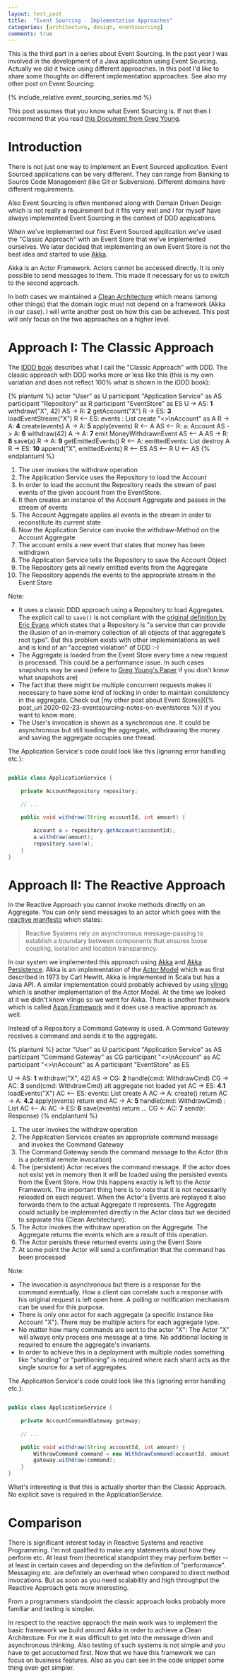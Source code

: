 ```yaml
---
layout: test_post
title:  "Event Sourcing - Implementation Approaches"
categories: [architecture, design, eventsourcing]
comments: true
---
```


This is the third part in a series about Event Sourcing. In the past year I was involved in the development of a Java application using Event Sourcing. Actually we did it twice using different approaches. In this post I'd like to share some thoughts on different implementation approaches. See also my other post on Event Sourcing:

{% include_relative event_sourcing_series.md %}

This post assumes that you know what Event Sourcing is. If not then I recommend that you read [this Document from Greg Young](https://cqrs.files.wordpress.com/2010/11/cqrs_documents.pdf).



# Introduction

There is not just one way to implement an Event Sourced application. Event Sourced applications can be very different. They can range from Banking to Source Code Management (like Git or Subversion). Different domains have different requirements.

Also Event Sourcing is often mentioned along with Domain Driven Design which is not really a requirement but it fits very well and I for myself have always implemented Event Sourcing in the context of DDD applications.

When we've implemented our first Event Sourced application we've used the "Classic Approach" with an Event Store that we've implemented ourselves. We later decided that implementing an own Event Store is not the best idea and started to use [Akka](https://akka.io/). 

Akka is an Actor Framework. Actors cannot be accessed directly. It is only possible to send messages to them. This made it necessary for us to switch to the second approach.

In both cases we maintained a [Clean Architecture](https://blog.cleancoder.com/uncle-bob/2012/08/13/the-clean-architecture.html) which means (among other things) that the domain logic must not depend on a framework (Akka in our case). I will write another post on how this can be achieved. This post will only focus on the two approaches on a higher level.

# Approach I: The Classic Approach

The [IDDD book](https://www.goodreads.com/book/show/15756865-implementing-domain-driven-design) describes what I call the "Classic Approach" with DDD. The classic approach with DDD works more or less like this (this is my own variation and does not reflect 100% what is shown in the iDDD book):

{% plantuml %}
actor "User" as U
participant "Application Service" as AS
participant "Repository" as R
participant "EventStore" as ES
U -> AS: **1** withdraw("X", 42)
AS -> R: **2** getAccount("X")
R -> ES: **3** loadEventStream("X")
R <-- ES: events : List<Events>
create "<<Aggregate Root>>\nAccount" as A
R ->  A: **4** create(events)
A -> A: **5** apply(events)
R <-- A
AS <-- R: a: Account
AS -> A: **6** withdraw(42)
A -> A: **7** emit MoneyWithdrawnEvent
AS <-- A 
AS -> R: **8** save(a)
R -> A: **9** getEmittedEvents()
R <-- A: emittedEvents: List<Event>
destroy A
R -> ES: **10** append("X", emittedEvents)
R <-- ES
AS <-- R
U <-- AS
{% endplantuml %} 

1. The user invokes the withdraw operation
2. The Application Service uses the Repository to load the Account
3. In order to load the account the Repository reads the stream of past events of the given account from the EventStore.
4. It then creates an instance of the Account Aggregate and passes in the stream of events
5. The Account Aggregate applies all events in the stream in order to reconstitute its current state
6. Now the Application Service can invoke the withdraw-Method on the Account Aggregate
7. The account emits a new event that states that money has been withdrawn
8. The Application Service tells the Repository to save the Account Object
9. The Repository gets all newly emitted events from the Aggregate
10. The Repository appends the events to the appropriate stream in the Event Store

Note:
- It uses a classic DDD approach using a Repository to load Aggregates. The explicit call to `save()` is not compliant with the [original definition by Eric Evans](https://domainlanguage.com/wp-content/uploads/2016/05/DDD_Reference_2015-03.pdf) which states that a Repository is "a service that can provide the illusion of an in-memory collection of all objects of that aggregate’s root type". But this problem exists with other implementations as well and is kind of an "accepted violation" of DDD :-)
- The Aggregate is loaded from the Event Store every time a new request is processed. This could be a performance issue. In such cases snapshots may be used (refere to [Greg Young's Paper](https://cqrs.files.wordpress.com/2010/11/cqrs_documents.pdf) if you don't konw what snapshots are)
- The fact that there might be multiple concurrent requests makes it necessary to have some kind of locking in order to maintain consistency in the aggregate. Check out [my other post about Event Stores]({% post_url 2020-02-23-eventsourcing-notes-on-eventstores %}) if you want to know more.
- The User's invocation is shown as a synchronous one. It could be asynchronous but still loading the aggregate, withdrawing the money and saving the aggregate occupies one thread.

The Application Service's code could look like this (ignoring error handling etc.):

```java

public class ApplicationService {
    
    private AccountRepository repository;
    
    // ...
    
    public void withdraw(String accountId, int amount) {
        
        Account a = repository.getAccount(accountId);
        a.withdraw(amount);
        repository.save(a);
    }
}

```

# Approach II: The Reactive Approach

In the Reactive Approach you cannot invoke methods directly on an Aggregate. You can only send messages to an actor which goes with the [reactive manifesto](https://www.reactivemanifesto.org/) which states:

> Reactive Systems rely on asynchronous message-passing to establish a boundary between components that ensures loose coupling, isolation and location transparency.

In our system we implemented this approach using [Akka](https://akka.io/) and [Akka Persistence](https://doc.akka.io/docs/akka/current/persistence.html). Akka is an implementation of the [Actor Model](https://en.wikipedia.org/wiki/Actor_model) which was first described in 1973 by Carl Hewitt. Akka is implemented in Scala but has a Java API. A similar implementation could probably achieved by using [vlingo](https://vlingo.io/) which is another implementation of the Actor Model. At the time we looked at it we didn't know vlingo so we went for Akka. There is another framework which is called [Axon Framework](https://axoniq.io/) and it does use a reactive approach as well.

Instead of a Repository a Command Gateway is used. A Command Gateway receives a command and sends it to the aggregate.

{% plantuml %}
actor "User" as U
participant "Application Service" as AS
participant "Command Gateway" as CG
participant "<<Actor>>\nAccount" as AC
participant "<<Aggregate Root>>\nAccount" as A
participant "EventStore" as ES

U -> AS: **1** withdraw("X", 42)
AS -> CG: **2** handle(cmd: WithdrawCmd)
CG -> AC: **3** send(cmd: WithdrawCmd)
alt aggregate not loaded yet
  AC -> ES: **4.1** loadEvents("X")
  AC <-- ES: events: List<Events>
  create A
  AC -> A: create()
  return
  AC -> A: **4.2** apply(events)
  return
end
AC -> A: **5** handle(cmd: WithdrawCmd) : List<Events>
AC <-- A:
AC -> ES: **6** save(events)
return
...
CG <- AC: **7** send(r: Response)
{% endplantuml %}

1. The user invokes the withdraw operation
2. The Application Services creates an appropriate command message and invokes the Command Gateway
3. The Command Gateway sends the command message to the Actor (this is a potential remote invocation)
4. The (persistent) Actor receives the command message. If the actor does not exist yet in memory then it will be loaded using the persisted events from the Event Store. How this happens exactly is left to the Actor Framework. The important thing here is to note that it is not necessarily reloaded on each request. When the Actor's Events are replayed it also forwards them to the actual Aggregate it represents. The Aggregate could actually be implemented directly in the Actor class but we decided to separate this (Clean Architecture).
5. The Actor invokes the withdraw operation on the Aggregate. The Aggregate returns the events which are a result of this operation.
6. The Actor persists these returned events using the Event Store 
7. At some point the Actor will send a confirmation that the command has been processed

Note:

- The invocation is asynchronous but there is a response for the command eventually. How a client can correlate such a response with his original request is left open here. A polling or notification mechanism can be used for this purpose.
- There is only one actor for each aggregate (a specific instance like Account "X"). There may be multiple actors for each aggregate type.
- No matter how many commands are sent to the actor "X": The Actor "X" will always only process one message at a time. No additional locking is required to ensure the aggregate's invariants.
- In order to achieve this in a deployment with multiple nodes something like "sharding" or "partitioning" is required where each shard acts as the single source for a set of aggregates.

The Application Service's code could look like this (ignoring error handling etc.):

```java

public class ApplicationService {
    
    private AccountCommandGateway gateway;
    
    // ...
    
    public void withdraw(String accountId, int amount) {
        WithrawCommand command = new WithdrawCommand(accountId, amount);
        gateway.withdraw(command);
    }
}

```

What's interesting is that this is actually shorter than the Classic Approach. No explicit save is required in the ApplicationService.

# Comparison

There is significant interest today in Reactive Systems and reactive Programming. I'm not qualified to make any statements about how they perform etc. At least from theoretical standpoint they may perform better -- at least in certain cases and depending on the definition of "performance". Messaging etc. are definitely an overhead when compared to direct method invocations. But as soon as you need scalability and high throughput the Reactive Approach gets more interesting. 

From a programmers standpoint the classic approach looks probably more familiar and testing is simpler.

In respect to the reactive appraoch the main work was to implement the basic framework we build around Akka in order to achieve a Clean Architecture. For me it was difficult to get into the message driven and asynchronous thinking. Also testing of such systems is not simple and you have to get accustomed first. Now that we have this framework we can focus on business features. Also as you can see in the code snippet some thing even get simpler.


